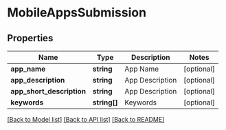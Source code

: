 # MobileAppsSubmission

## Properties
Name | Type | Description | Notes
------------ | ------------- | ------------- | -------------
**app_name** | **string** | App Name | [optional] 
**app_description** | **string** | App Description | [optional] 
**app_short_description** | **string** | App Description | [optional] 
**keywords** | **string[]** | Keywords | [optional] 

[[Back to Model list]](../README.md#documentation-for-models) [[Back to API list]](../README.md#documentation-for-api-endpoints) [[Back to README]](../README.md)


